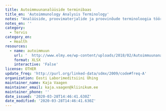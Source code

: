 ```yaml
---
title: Autoimmuunanalüüside terminibaas
title_en: 'Autoimmunology Analysis Terminology'
notes: "Analüüside, proovimaterjalide ja proovinõude terminoloogia töörühma poolt kokku lepitud nimetused on leitavad lisatud failis.\r\n\r\nAnalüüside puhul on kokku lepitud 3 nimetuses:\r\n\r\nT-lühend –  lühend, mis baseerub inglise keelel ning alati on esmalt materjali lühend\r\n\r\nKasutatav nimetus – konsensuslik nimetus (baseerub lühendil või eestikeelsel täisnimetusel), mida kasutatakse nii elektroonses andmevahetuses kui kõikidel muudel infokandjatel ametliku nimetusena. Materjal on lisatud nimetuse lõppu, v.a juhtudel, kui materjaliks on veri, seerum või plasma või kui materjal on jäetud defineerimata e analüüsi võib teha mitmest materjalist.\r\n\r\nT-nimetus – eestikeelne täisnimetus koos materjaliga. Täisnimetuses on lahtiseletatud kõik lühendid"
notes_en: ''
category:
  - Tervis
category_en:
  - Health
resources:
  - name: autoimmuun
    url: '  http://www.elmy.ee/wp-content/uploads/2018/02/Autoimmuunanal%C3%BC%C3%BCside-nimetused-18.09.2017.xlsx'
    format: XLSX
    interactive: 'False'
license: OTHER
update_freq: 'http://purl.org/linked-data/sdmx/2009/code#freq-A'
organization: Eesti Laborimeditsiini Ühing
maintainer_name: Kaja Vaagen
maintainer_email: kaja.vaagen@kliinikum.ee
maintainer_phone: ''
date_issued: '2020-03-28T14:46:41.630Z'
date_modified: '2020-03-28T14:46:41.630Z'
---
```

